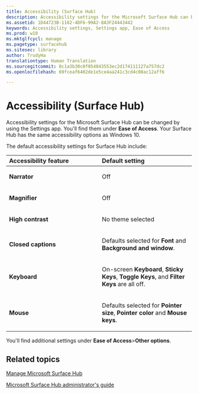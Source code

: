 ```yaml
---
title: Accessibility (Surface Hub)
description: Accessibility settings for the Microsoft Surface Hub can be changed by using the Settings app. You'll find them under Ease of Access. Your Surface Hub has the same accessibility options as Windows 10.
ms.assetid: 1D44723B-1162-4DF6-99A2-8A3F24443442
keywords: Accessibility settings, Settings app, Ease of Access
ms.prod: w10
ms.mktglfcycl: manage
ms.pagetype: surfacehub
ms.sitesec: library
author: TrudyHa
translationtype: Human Translation
ms.sourcegitcommit: 8c1a3b30c0f054843553ec2d174111127a757dc2
ms.openlocfilehash: 69fceaf6402de1e5ce4aa241c3cd4c08ac12aff6

---
```


# Accessibility (Surface Hub)


Accessibility settings for the Microsoft Surface Hub can be changed by using the Settings app. You'll find them under **Ease of Access**. Your Surface Hub has the same accessibility options as Windows 10.

The default accessibility settings for Surface Hub include:

<table>
<colgroup>
<col width="50%" />
<col width="50%" />
</colgroup>
<thead>
<tr class="header">
<th align="left">Accessibility feature</th>
<th align="left">Default setting</th>
</tr>
</thead>
<tbody>
<tr class="odd">
<td align="left"><p><strong>Narrator</strong></p></td>
<td align="left"><p>Off</p></td>
</tr>
<tr class="even">
<td align="left"><p><strong>Magnifier</strong></p></td>
<td align="left"><p>Off</p></td>
</tr>
<tr class="odd">
<td align="left"><p><strong>High contrast</strong></p></td>
<td align="left"><p>No theme selected</p></td>
</tr>
<tr class="even">
<td align="left"><p><strong>Closed captions</strong></p></td>
<td align="left"><p>Defaults selected for <strong>Font</strong> and <strong>Background and window</strong>.</p></td>
</tr>
<tr class="odd">
<td align="left"><p><strong>Keyboard</strong></p></td>
<td align="left"><p>On-screen <strong>Keyboard</strong>, <strong>Sticky Keys</strong>, <strong>Toggle Keys</strong>, and <strong>Filter Keys</strong> are all off.</p></td>
</tr>
<tr class="even">
<td align="left"><p><strong>Mouse</strong></p></td>
<td align="left"><p>Defaults selected for <strong>Pointer size</strong>, <strong>Pointer color</strong> and <strong>Mouse keys</strong>.</p></td>
</tr>
</tbody>
</table>

 

You'll find additional settings under **Ease of Access**&gt;**Other options**.

## Related topics


[Manage Microsoft Surface Hub](manage-surface-hub.md)

[Microsoft Surface Hub administrator's guide](surface-hub-administrators-guide.md)

 

 








<!--HONumber=Jun16_HO4-->


